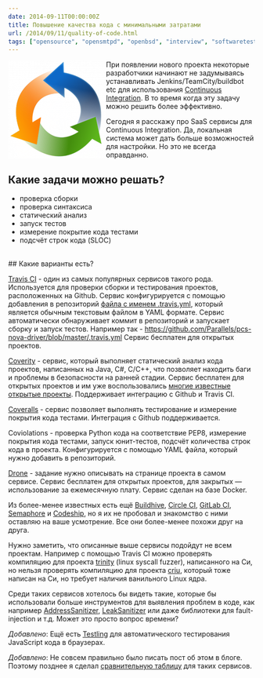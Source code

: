 ```yaml
---
date: 2014-09-11T00:00:00Z
title: Повышение качества кода с минимальными затратами
url: /2014/09/11/quality-of-code.html
tags: ["opensource", "opensmtpd", "openbsd", "interview", "softwaretesting"]
---
```


<img src="/images/continuous-integration.png" alt="Continuous Integration" style="float:left">

При появлении нового проекта некоторые разработчики
начинают не задумываясь устанавливать Jenkins/TeamCity/buildbot etc
для использования [Continuous Integration](http://en.wikipedia.org/wiki/Continuous_integration).
В то время когда эту задачу можно решить более эффективно.

Сегодня я расскажу про SaaS сервисы для Continuous Integration.
Да, локальная система может дать больше возможностей
для настройки. Но это не всегда оправданно.

## Какие задачи можно решать?

- проверка сборки
- проверка синтаксиса
- статический анализ
- запуск тестов
- измерение покрытие кода тестами
- подсчёт строк кода (SLOC)

<br>
## Какие варианты есть?

[Travis CI](https://travis-ci.org) - один из самых популярных сервисов такого рода.
Используется для проверки сборки и тестирования проектов, расположенных на Github.
Сервис конфигурируется с помощью добавления в репозиторий
[файла с именем .travis.yml](http://docs.travis-ci.com/user/getting-started/),
который является обычным текстовым файлом в YAML формате.
Сервис автоматически обнаруживает коммит в репозиторий и запускает сборку и запуск тестов.
Например так - <https://github.com/Parallels/pcs-nova-driver/blob/master/.travis.yml>
Сервис бесплатен для открытых проектов.

[Coverity](http://www.coverity.com) - сервис, который выполняет
статический анализ кода проектов, написанных на Java, C#, C/C++,
что позволяет находить баги и проблемы в безопасности на ранней стадии.
Сервис бесплатен для открытых проектов и им уже воспользовались
[многие известные открытые проекты](https://scan.coverity.com/projects).
Поддерживает интеграцию с Github и Travis CI.

[Coveralls](https://coveralls.io) - сервис позволяет выполнять
тестирование и измерение покрытия кода тестами. Интеграция с Github поддерживается.

Coviolations - проверка Python кода на соответствие PEP8,
измерение покрытия кода тестами, запуск юнит-тестов, подсчёт количества строк кода в проекта.
Конфигурируется с помощью YAML файла, который нужно добавить в репозиторий.

[Drone](https://drone.io) - задание нужно описывать на странице проекта в самом сервисе.
Сервис бесплатен для открытых проектов, для закрытых — использование за ежемесячную плату.
Сервис сделан на базе Docker.

Из более-менее известных есть ещё
[Buildhive](https://buildhive.cloudbees.com), [Circle CI](https://circleci.com),
[GitLab CI](https://ci.gitlab.org), [Semaphore](https://semaphoreapp.com)
и [Codeship](https://www.codeship.io), но я их не пробовал и знакомство
с ними оставляю на ваше усмотрение. Все они более-менее похожи друг на друга.

Нужно заметить, что описанные выше сервисы подойдут не всем проектам.
Например с помощью Travis CI можно проверять компиляцию для проекта
[trinity](https://github.com/ligurio/trinity/blob/travis-ci/.travis.yml)
(linux syscall fuzzer), написанного на Си, но нельзя проверять компиляцию
для проекта [criu](https://github.com/CloudServer/criu), который тоже написан на Си,
но требует наличия ванильного Linux ядра.

Среди таких сервисов хотелось бы видеть такие, которые бы
использовали больше инструментов для выявления проблем в коде, как например
[AddressSanitizer](https://code.google.com/p/address-sanitizer/),
[LeakSanitizer](http://www.chromium.org/developers/testing/leaksanitizer)
или даже библиотеки для fault-injection и т.д. Может это просто вопрос времени?

_Добавлено_: Ещё есть [Testling](https://ci.testling.com) для автоматического
тестирования JavaScript кода в браузерах.

_Добавлено_: Не совсем правильно было писать пост об этом в блоге.
Поэтому позднее я сделал [сравнительную таблицу](https://github.com/ligurio/Continuous-Integration-services)
для таких сервисов.
